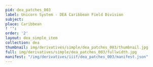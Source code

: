 ```yaml
---
pid: dea_patches_003
label: Unicorn System - DEA Caribbean Field Division
subject: 
place: Caribbean
! '': 
order: '2'
layout: dea_simple_item
collection: dea
thumbnail: img/derivatives/simple/dea_patches_003/thumbnail.jpg
full: img/derivatives/simple/dea_patches_003/fullwidth.jpg
manifest: "/img/derivatives/iiif/dea_patches_003/manifest.json"
---
```


